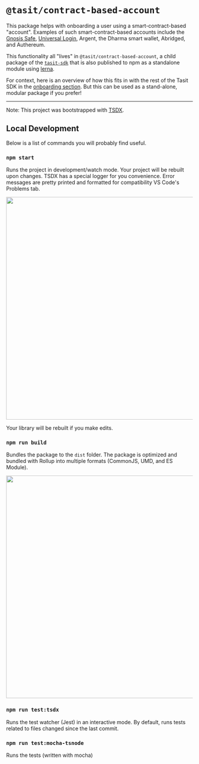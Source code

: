 # `@tasit/contract-based-account`

This package helps with onboarding a user using a smart-contract-based "account". Examples of such smart-contract-based accounts include the [Gnosis Safe](https://safe.gnosis.io/), [Universal Login](https://universallogin.io/), Argent, the Dharma smart wallet, Abridged, and Authereum.

This functionality all "lives" in `@tasit/contract-based-account`, a child package of the [`tasit-sdk`](https://github.com/tasitlabs/tasit-sdk) that is also published to npm as a standalone module using [lerna](https://lerna.js.org/).

For context, here is an overview of how this fits in with the rest of the Tasit SDK in the [onboarding section](https://docs.tasit.io/docs/main-features#onboarding-with-ephemeral-accounts-and-contract-based-accounts). But this can be used as a stand-alone, modular package if you prefer!

---

Note: This project was bootstrapped with [TSDX](https://github.com/jaredpalmer/tsdx).

## Local Development

Below is a list of commands you will probably find useful.

### `npm start`

Runs the project in development/watch mode. Your project will be rebuilt upon changes. TSDX has a special logger for you convenience. Error messages are pretty printed and formatted for compatibility VS Code's Problems tab.

<img src="https://user-images.githubusercontent.com/4060187/52168303-574d3a00-26f6-11e9-9f3b-71dbec9ebfcb.gif" width="600" />

Your library will be rebuilt if you make edits.

### `npm run build`

Bundles the package to the `dist` folder.
The package is optimized and bundled with Rollup into multiple formats (CommonJS, UMD, and ES Module).

<img src="https://user-images.githubusercontent.com/4060187/52168322-a98e5b00-26f6-11e9-8cf6-222d716b75ef.gif" width="600" />

### `npm run test:tsdx`

Runs the test watcher (Jest) in an interactive mode.
By default, runs tests related to files changed since the last commit.

### `npm run test:mocha-tsnode`

Runs the tests (written with mocha)

